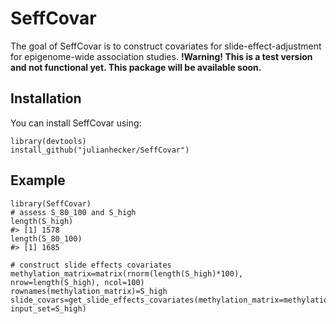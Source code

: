 
<!-- README.md is generated from README.Rmd. Please edit that file -->



# SeffCovar

<!-- badges: start -->
<!-- badges: end -->

The goal of SeffCovar is to construct covariates for slide-effect-adjustment for epigenome-wide association studies. **!Warning! This is a test version and not functional yet. This package will be available soon.**

## Installation

You can install SeffCovar using:

``` {.r}
library(devtools)
install_github("julianhecker/SeffCovar")
```

## Example

``` {.r}
library(SeffCovar)
# assess S_80_100 and S_high
length(S_high)
#> [1] 1578
length(S_80_100)
#> [1] 1685

# construct slide effects covariates
methylation_matrix=matrix(rnorm(length(S_high)*100), nrow=length(S_high), ncol=100)
rownames(methylation_matrix)=S_high
slide_covars=get_slide_effects_covariates(methylation_matrix=methylation_matrix, input_set=S_high)
```
